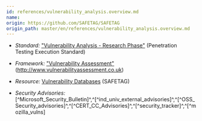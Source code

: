 ```yaml
---
id: references/vulnerability_analysis.overview.md
name: 
origin: https://github.com/SAFETAG/SAFETAG
origin_path: master/en/references/vulnerability_analysis.overview.md
---
```

  * *Standard:* ["Vulnerability Analysis -  Research Phase"](http://www.pentest-standard.org/index.php/Vulnerability_Analysis#Research) (Penetration Testing Execution Standard)
  
  * *Framework:* ["Vulnerability Assessment"](http://www.vulnerabilityassessment.co.uk/Penetration%20Test.html#FMFreemind_Link_1513945467FM) (http://www.vulnerabilityassessment.co.uk)

  * *Resource:* [Vulnerability Databases](#vulnerability-databases) (SAFETAG)

  * *Security Advisories:* [^Microsoft_Security_Bulletin]^,^[^ind_univ_external_advisories]^,^[^OSS_Security_advisories]^,^[^CERT_CC_Advisories]^,^[^security_tracker]^,^[^mozilla_vulns]

